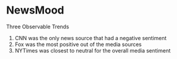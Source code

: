 # NewsMood


Three Observable Trends
1) CNN was the only news source that had a negative sentiment
2) Fox was the most positive out of the media sources
3) NYTimes was closest to neutral for the overall media sentiment